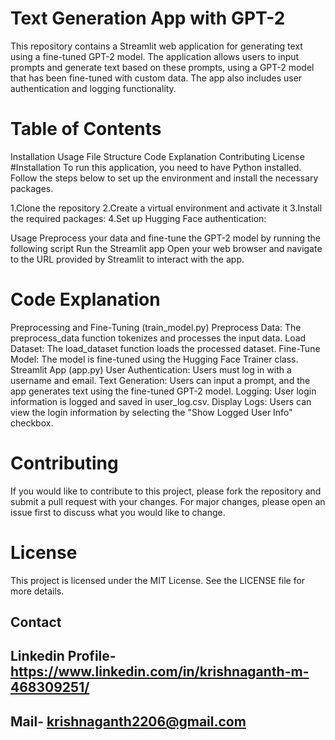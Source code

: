 # Text Generation App with GPT-2
This repository contains a Streamlit web application for generating text using a fine-tuned GPT-2 model. The application allows users to input prompts and generate text based on these prompts, using a GPT-2 model that has been fine-tuned with custom data. The app also includes user authentication and logging functionality.

# Table of Contents
Installation
Usage
File Structure
Code Explanation
Contributing
License
#Installation
To run this application, you need to have Python installed. Follow the steps below to set up the environment and install the necessary packages.

1.Clone the repository
2.Create a virtual environment and activate it
3.Install the required packages:
4.Set up Hugging Face authentication:

Usage
Preprocess your data and fine-tune the GPT-2 model by running the following script
Run the Streamlit app
Open your web browser and navigate to the URL provided by Streamlit to interact with the app.

# Code Explanation
Preprocessing and Fine-Tuning (train_model.py)
Preprocess Data: The preprocess_data function tokenizes and processes the input data.
Load Dataset: The load_dataset function loads the processed dataset.
Fine-Tune Model: The model is fine-tuned using the Hugging Face Trainer class.
Streamlit App (app.py)
User Authentication: Users must log in with a username and email.
Text Generation: Users can input a prompt, and the app generates text using the fine-tuned GPT-2 model.
Logging: User login information is logged and saved in user_log.csv.
Display Logs: Users can view the login information by selecting the "Show Logged User Info" checkbox.

# Contributing
If you would like to contribute to this project, please fork the repository and submit a pull request with your changes. For major changes, please open an issue first to discuss what you would like to change.

# License
This project is licensed under the MIT License. See the LICENSE file for more details.
## Contact 
## Linkedin Profile- https://www.linkedin.com/in/krishnaganth-m-468309251/
## Mail- krishnaganth2206@gmail.com
